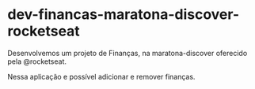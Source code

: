 # dev-financas-maratona-discover-rocketseat

Desenvolvemos um projeto de Finanças, na maratona-discover oferecido pela @rocketseat.

Nessa aplicação e possível adicionar e remover finanças. 
